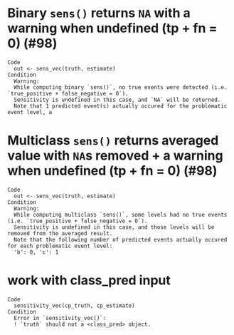 # Binary `sens()` returns `NA` with a warning when undefined (tp + fn = 0) (#98)

    Code
      out <- sens_vec(truth, estimate)
    Condition
      Warning:
      While computing binary `sens()`, no true events were detected (i.e. `true_positive + false_negative = 0`).
      Sensitivity is undefined in this case, and `NA` will be returned.
      Note that 1 predicted event(s) actually occured for the problematic event level, a

# Multiclass `sens()` returns averaged value with `NA`s removed + a warning when undefined (tp + fn = 0) (#98)

    Code
      out <- sens_vec(truth, estimate)
    Condition
      Warning:
      While computing multiclass `sens()`, some levels had no true events (i.e. `true_positive + false_negative = 0`).
      Sensitivity is undefined in this case, and those levels will be removed from the averaged result.
      Note that the following number of predicted events actually occured for each problematic event level:
      'b': 0, 'c': 1

# work with class_pred input

    Code
      sensitivity_vec(cp_truth, cp_estimate)
    Condition
      Error in `sensitivity_vec()`:
      ! `truth` should not a <class_pred> object.

